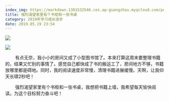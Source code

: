 ```yaml
---
index_img: https://markdown-1301532546.cos.ap-guangzhou.myqcloud.com/peipei_blog/20210921145905.jpeg
title: 强烈渴望家里有个书柜和一张书桌
category: 2019年学习成长进步
date: 2019.05.19 23:54
---
```


![](https://markdown-1301532546.cos.ap-guangzhou.myqcloud.com/peipei_blog/20210921145905.jpeg)  



  

![](https://markdown-1301532546.cos.ap-guangzhou.myqcloud.com/peipei_blog/20210921145908.jpeg)  



        有点无奈，我小小的房间又成了小型图书馆了。本来打算这周末要整理书籍的，结果又忙别的事情了。感觉自己都快成了书的搬运工了，房间地方不够，书籍放哪里都是碍地。同时，我的阅读速度非常慢，清理书籍进展缓慢。天啊，让我仰天长啸2秒吧！  

        强烈渴望家里有个书柜和一张书桌，我想把书籍上墙，我希望每天愉快阅读。为这个目标努力奋斗吧！